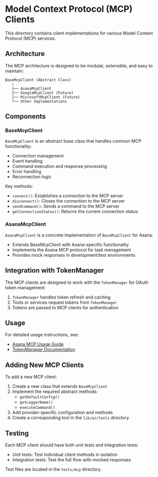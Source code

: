 # Model Context Protocol (MCP) Clients

This directory contains client implementations for various Model Context Protocol (MCP) services.

## Architecture

The MCP architecture is designed to be modular, extensible, and easy to maintain:

```
BaseMcpClient (Abstract Class)
   ↑
   ├── AsanaMcpClient
   ├── GoogleMcpClient (Future)
   ├── MicrosoftMcpClient (Future)
   └── Other Implementations
```

## Components

### BaseMcpClient

`BaseMcpClient` is an abstract base class that handles common MCP functionality:

- Connection management
- Event handling
- Command execution and response processing
- Error handling
- Reconnection logic

Key methods:
- `connect()`: Establishes a connection to the MCP server
- `disconnect()`: Closes the connection to the MCP server
- `sendCommand()`: Sends a command to the MCP server
- `getConnectionStatus()`: Returns the current connection status

### AsanaMcpClient

`AsanaMcpClient` is a concrete implementation of `BaseMcpClient` for Asana:

- Extends BaseMcpClient with Asana-specific functionality
- Implements the Asana MCP protocol for task management
- Provides mock responses in development/test environments

## Integration with TokenManager

The MCP clients are designed to work with the `TokenManager` for OAuth token management:

1. `TokenManager` handles token refresh and caching
2. Tools or services request tokens from `TokenManager`
3. Tokens are passed to MCP clients for authentication

## Usage

For detailed usage instructions, see:

- [Asana MCP Usage Guide](/docs/mcp/asana-mcp-usage.md)
- [TokenManager Documentation](/docs/auth/token-management.md)

## Adding New MCP Clients

To add a new MCP client:

1. Create a new class that extends `BaseMcpClient`
2. Implement the required abstract methods:
   - `getDefaultConfig()`
   - `getLoggerName()`
   - `executeCommand()`
3. Add provider-specific configuration and methods
4. Create a corresponding tool in the `lib/ai/tools` directory

## Testing

Each MCP client should have both unit tests and integration tests:

- Unit tests: Test individual client methods in isolation
- Integration tests: Test the full flow with mocked responses

Test files are located in the `tests/mcp` directory. 